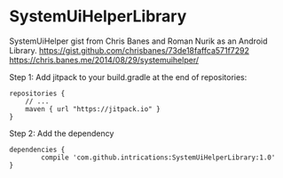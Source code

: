 # SystemUiHelperLibrary
SystemUiHelper gist from Chris Banes and Roman Nurik as an Android Library.
https://gist.github.com/chrisbanes/73de18faffca571f7292
https://chris.banes.me/2014/08/29/systemuihelper/

Step 1: Add jitpack to your build.gradle at the end of repositories:

	repositories {
	    // ...
	    maven { url "https://jitpack.io" }
	}
	
Step 2: Add the dependency

	dependencies {
	        compile 'com.github.intrications:SystemUiHelperLibrary:1.0'
	}
